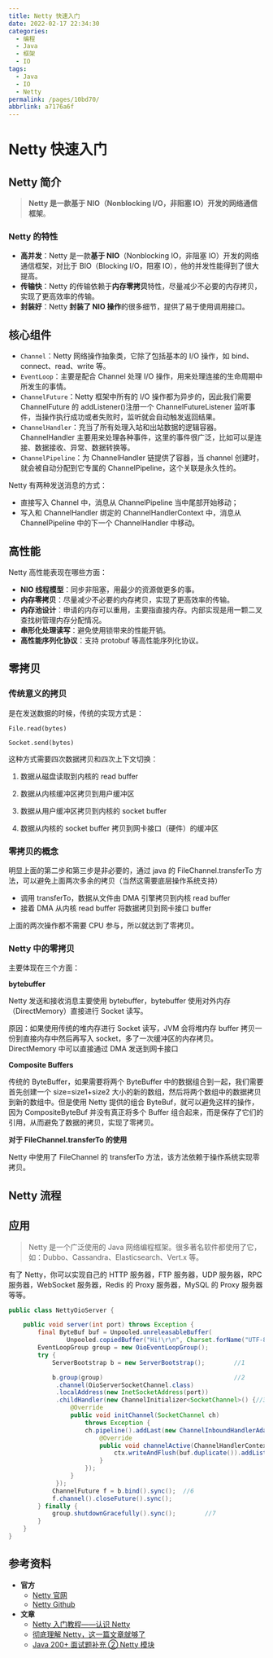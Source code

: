 ```yaml
---
title: Netty 快速入门
date: 2022-02-17 22:34:30
categories: 
  - 编程
  - Java
  - 框架
  - IO
tags: 
  - Java
  - IO
  - Netty
permalink: /pages/10bd70/
abbrlink: a7176a6f
---
```


# Netty 快速入门

## Netty 简介

> **Netty 是一款基于 NIO（Nonblocking I/O，非阻塞 IO）开发的网络通信框架**。

### Netty 的特性

- **高并发**：Netty 是一款**基于 NIO**（Nonblocking IO，非阻塞 IO）开发的网络通信框架，对比于 BIO（Blocking I/O，阻塞 IO），他的并发性能得到了很大提高。
- **传输快**：Netty 的传输依赖于**内存零拷贝**特性，尽量减少不必要的内存拷贝，实现了更高效率的传输。
- **封装好**：Netty **封装了 NIO 操作**的很多细节，提供了易于使用调用接口。

## 核心组件

- `Channel`：Netty 网络操作抽象类，它除了包括基本的 I/O 操作，如 bind、connect、read、write 等。
- `EventLoop`：主要是配合 Channel 处理 I/O 操作，用来处理连接的生命周期中所发生的事情。
- `ChannelFuture`：Netty 框架中所有的 I/O 操作都为异步的，因此我们需要 ChannelFuture 的 addListener()注册一个 ChannelFutureListener 监听事件，当操作执行成功或者失败时，监听就会自动触发返回结果。
- `ChannelHandler`：充当了所有处理入站和出站数据的逻辑容器。ChannelHandler 主要用来处理各种事件，这里的事件很广泛，比如可以是连接、数据接收、异常、数据转换等。
- `ChannelPipeline`：为 ChannelHandler 链提供了容器，当 channel 创建时，就会被自动分配到它专属的 ChannelPipeline，这个关联是永久性的。

Netty 有两种发送消息的方式：

- 直接写入 Channel 中，消息从 ChannelPipeline 当中尾部开始移动；
- 写入和 ChannelHandler 绑定的 ChannelHandlerContext 中，消息从 ChannelPipeline 中的下一个 ChannelHandler 中移动。

## 高性能

Netty 高性能表现在哪些方面：

- **NIO 线程模型**：同步非阻塞，用最少的资源做更多的事。
- **内存零拷贝**：尽量减少不必要的内存拷贝，实现了更高效率的传输。
- **内存池设计**：申请的内存可以重用，主要指直接内存。内部实现是用一颗二叉查找树管理内存分配情况。
- **串形化处理读写**：避免使用锁带来的性能开销。
- **高性能序列化协议**：支持 protobuf 等高性能序列化协议。

## 零拷贝

### 传统意义的拷贝

是在发送数据的时候，传统的实现方式是：

`File.read(bytes)`

`Socket.send(bytes)`

这种方式需要四次数据拷贝和四次上下文切换：

1. 数据从磁盘读取到内核的 read buffer

2. 数据从内核缓冲区拷贝到用户缓冲区
3. 数据从用户缓冲区拷贝到内核的 socket buffer
4. 数据从内核的 socket buffer 拷贝到网卡接口（硬件）的缓冲区

### 零拷贝的概念

明显上面的第二步和第三步是非必要的，通过 java 的 FileChannel.transferTo 方法，可以避免上面两次多余的拷贝（当然这需要底层操作系统支持）

- 调用 transferTo，数据从文件由 DMA 引擎拷贝到内核 read buffer
- 接着 DMA 从内核 read buffer 将数据拷贝到网卡接口 buffer

上面的两次操作都不需要 CPU 参与，所以就达到了零拷贝。

### Netty 中的零拷贝

主要体现在三个方面：

**bytebuffer**

Netty 发送和接收消息主要使用 bytebuffer，bytebuffer 使用对外内存（DirectMemory）直接进行 Socket 读写。

原因：如果使用传统的堆内存进行 Socket 读写，JVM 会将堆内存 buffer 拷贝一份到直接内存中然后再写入 socket，多了一次缓冲区的内存拷贝。DirectMemory 中可以直接通过 DMA 发送到网卡接口

**Composite Buffers**

传统的 ByteBuffer，如果需要将两个 ByteBuffer 中的数据组合到一起，我们需要首先创建一个 size=size1+size2 大小的新的数组，然后将两个数组中的数据拷贝到新的数组中。但是使用 Netty 提供的组合 ByteBuf，就可以避免这样的操作，因为 CompositeByteBuf 并没有真正将多个 Buffer 组合起来，而是保存了它们的引用，从而避免了数据的拷贝，实现了零拷贝。

**对于 FileChannel.transferTo 的使用**

Netty 中使用了 FileChannel 的 transferTo 方法，该方法依赖于操作系统实现零拷贝。

## Netty 流程

## 应用

> Netty 是一个广泛使用的 Java 网络编程框架。很多著名软件都使用了它，如：Dubbo、Cassandra、Elasticsearch、Vert.x 等。

有了 Netty，你可以实现自己的 HTTP 服务器，FTP 服务器，UDP 服务器，RPC 服务器，WebSocket 服务器，Redis 的 Proxy 服务器，MySQL 的 Proxy 服务器等等。

```java
public class NettyOioServer {

    public void server(int port) throws Exception {
        final ByteBuf buf = Unpooled.unreleasableBuffer(
                Unpooled.copiedBuffer("Hi!\r\n", Charset.forName("UTF-8")));
        EventLoopGroup group = new OioEventLoopGroup();
        try {
            ServerBootstrap b = new ServerBootstrap();        //1

            b.group(group)                                    //2
             .channel(OioServerSocketChannel.class)
             .localAddress(new InetSocketAddress(port))
             .childHandler(new ChannelInitializer<SocketChannel>() {//3
                 @Override
                 public void initChannel(SocketChannel ch)
                     throws Exception {
                     ch.pipeline().addLast(new ChannelInboundHandlerAdapter() {            //4
                         @Override
                         public void channelActive(ChannelHandlerContext ctx) throws Exception {
                             ctx.writeAndFlush(buf.duplicate()).addListener(ChannelFutureListener.CLOSE);//5
                         }
                     });
                 }
             });
            ChannelFuture f = b.bind().sync();  //6
            f.channel().closeFuture().sync();
        } finally {
            group.shutdownGracefully().sync();        //7
        }
    }
}
```

## 参考资料

- **官方**
  - [Netty 官网](https://netty.io/)
  - [Netty Github](https://github.com/netty/netty)
- **文章**
  - [Netty 入门教程——认识 Netty](https://www.jianshu.com/p/b9f3f6a16911)
  - [彻底理解 Netty，这一篇文章就够了](https://juejin.im/post/5bdaf8ea6fb9a0227b02275a)
  - [Java 200+ 面试题补充 ② Netty 模块](https://juejin.im/post/5c81b08f5188257a323f4cef)
